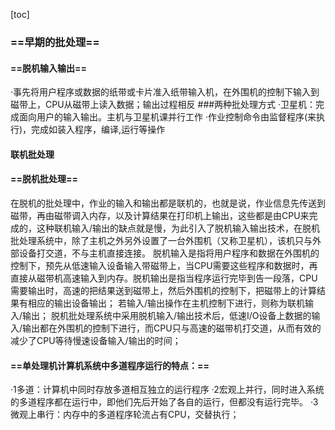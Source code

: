 [toc]
### ==早期的批处理==
#### ==脱机输入输出==

·事先将用户程序或数据的纸带或卡片准入纸带输入机，在外围机的控制下输入到磁带上，CPU从磁带上读入数据；输出过程相反
###两种批处理方式
·卫星机：完成面向用户的输入输出。主机与卫星机课并行工作
·作业控制命令由监督程序(来执行)，完成如装入程序，编译,运行等操作

#### 联机批处理

#### ==脱机批处理==

在脱机的批处理中，作业的输入和输出都是联机的，也就是说，作业信息先传送到磁带，再由磁带调入内存，以及计算结果在打印机上输出，这些都是由CPU来完成的，这种联机输入/输出的缺点就是慢，为此引入了脱机输入输出技术，在脱机批处理系统中，除了主机之外另外设置了一台外围机（又称卫星机），该机只与外部设备打交道，不与主机直接连接。
脱机输入是指将用户程序和数据在外围机的控制下，预先从低速输入设备输入带磁带上，当CPU需要这些程序和数据时，再直接从磁带机高速输入到内存。脱机输出是指当程序运行完毕到告一段落，CPU需要输出时，高速的把结果送到磁带上，然后外围机的控制下，把磁带上的计算结果有相应的输出设备输出；
若输入/输出操作在主机控制下进行，则称为联机输入/输出；
脱机批处理系统中采用脱机输入/输出技术后，低速I/O设备上数据的输入/输出都在外围机的控制下进行，而CPU只与高速的磁带机打交道，从而有效的减少了CPU等待慢速设备输入/输出的时间；


#### ==单处理机计算机系统中多道程序运行的特点：==
·1多道：计算机中同时存放多道相互独立的运行程序
·2宏观上并行，同时进入系统的多道程序都在运行中，即他们先后开始了各自的运行，但都没有运行完毕。
·3微观上串行：内存中的多道程序轮流占有CPU，交替执行；
